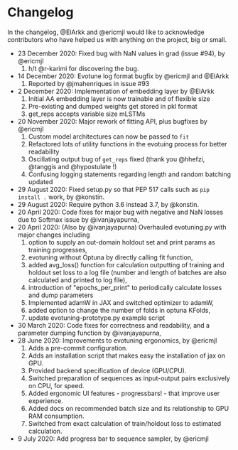 # Changelog

In the changelog, @ElArkk and @ericmjl would like to acknowledge contributors who have helped us with anything on the project, big or small.

<!-- Please add your contribution to the top -->

- 23 December 2020: Fixed bug with NaN values in grad (issue #94), by @ericmjl
    1. h/t @r-karimi for discovering the bug.
- 14 December 2020: Evotune log format bugfix by @ericmjl and @ElArkk
    1. Reported by @jmahenriques in issue #93
- 2 December 2020: Implementation of embedding layer by @ElArkk
    1. Initial AA embedding layer is now trainable and of flexible size
    2. Pre-existing and dumped weights get stored in pkl format
    3. get_reps accepts variable size mLSTMs
- 20 November 2020: Major rework of fitting API, plus bugfixes by @ericmjl
    1. Custom model architectures can now be passed to `fit`
    2. Refactored lots of utility functions in the evotuing process for better readability
    3. Oscillating output bug of `get_reps` fixed (thank you @hhefzi, @tanggis and @hypostulate !)
    4. Confusing logging statements regarding length and random batching updated
- 29 August 2020: Fixed setup.py so that PEP 517 calls such as `pip install .` work, by @konstin.
- 29 August 2020: Require python 3.6 instead 3.7, by @konstin.
- 20 April 2020: Code fixes for major bug with negative and NaN losses due to Softmax issue by @ivanjayapurna,
- 20 April 2020: (Also by @ivanjayapurna) Overhauled evotuning.py with major changes including
    1. option to supply an out-domain holdout set and print params as training progresses,
    2. evotuning without Optuna by directly calling fit function,
    3. added avg_loss() function for calculation outputting of training and holdout set loss to a log file (number and length of batches are also calculated and printed to log file),
    4. introduction of "epochs_per_print" to periodically calculate losses and dump parameters
    5. Implemented adamW in JAX and switched optimizer to adamW,
    6. added option to change the number of folds in optuna KFolds,
    7. update evotuning-prototype.py example script
- 30 March 2020: Code fixes for correctness and readability, and a parameter dumping function by @ivanjayapurna,
- 28 June 2020: Improvements to evotuning ergonomics, by @ericmjl
    1. Adds a pre-commit configuration.
    2. Adds an installation script that makes easy the installation of jax on GPU.
    3. Provided backend specification of device (GPU/CPU).
    4. Switched preparation of sequences as input-output pairs exclusively on CPU, for speed.
    5. Added ergonomic UI features - progressbars! - that improve user experience.
    6. Added docs on recommended batch size and its relationship to GPU RAM consumption.
    7. Switched from exact calculation of train/holdout loss to estimated calculation.
- 9 July 2020: Add progress bar to sequence sampler, by @ericmjl

